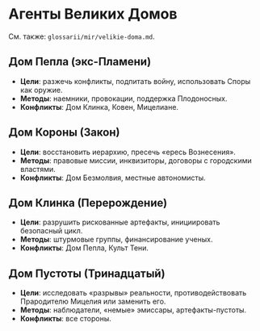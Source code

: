 # Агенты Великих Домов

См. также: `glossarii/mir/velikie-doma.md`.

## Дом Пепла (экс-Пламени)
- **Цели**: разжечь конфликты, подпитать войну, использовать Споры как оружие.
- **Методы**: наемники, провокации, поддержка Плодоносных.
- **Конфликты**: Дом Клинка, Ковен, Мицелиане.

## Дом Короны (Закон)
- **Цели**: восстановить иерархию, пресечь «ересь Вознесения».
- **Методы**: правовые миссии, инквизиторы, договоры с городскими властями.
- **Конфликты**: Дом Безмолвия, местные автономисты.

## Дом Клинка (Перерождение)
- **Цели**: разрушить рискованные артефакты, инициировать безопасный цикл.
- **Методы**: штурмовые группы, финансирование ученых.
- **Конфликты**: Дом Пепла, Культ Тени.

## Дом Пустоты (Тринадцатый)
- **Цели**: исследовать «разрывы» реальности, противодействовать Прародителю Мицелия или заменить его.
- **Методы**: наблюдатели, «немые» эмиссары, артефакты-пустоты.
- **Конфликты**: все стороны.